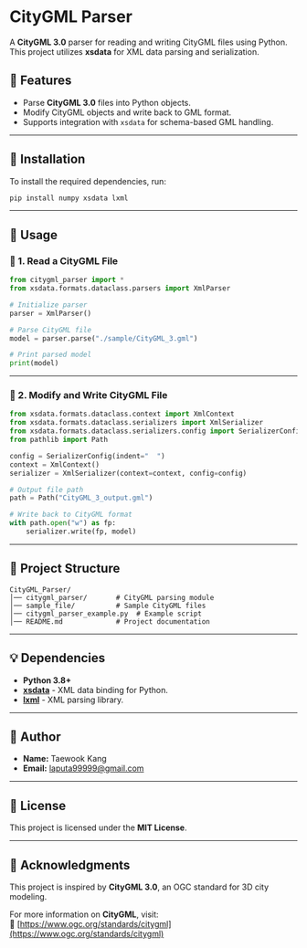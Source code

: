 # CityGML Parser

A **CityGML 3.0** parser for reading and writing CityGML files using Python.  
This project utilizes **xsdata** for XML data parsing and serialization.

## **🚀 Features**
- Parse **CityGML 3.0** files into Python objects.
- Modify CityGML objects and write back to GML format.
- Supports integration with `xsdata` for schema-based GML handling.

---

## **📂 Installation**
To install the required dependencies, run:

```bash
pip install numpy xsdata lxml
```

---

## **📄 Usage**
### **📍 1. Read a CityGML File**
```python
from citygml_parser import *
from xsdata.formats.dataclass.parsers import XmlParser

# Initialize parser
parser = XmlParser()

# Parse CityGML file
model = parser.parse("./sample/CityGML_3.gml")

# Print parsed model
print(model)
```

---

### **📍 2. Modify and Write CityGML File**
```python
from xsdata.formats.dataclass.context import XmlContext
from xsdata.formats.dataclass.serializers import XmlSerializer
from xsdata.formats.dataclass.serializers.config import SerializerConfig
from pathlib import Path

config = SerializerConfig(indent="  ")
context = XmlContext()
serializer = XmlSerializer(context=context, config=config)

# Output file path
path = Path("CityGML_3_output.gml")

# Write back to CityGML format
with path.open("w") as fp:
    serializer.write(fp, model)
```

---

## **📂 Project Structure**
```
CityGML_Parser/
│── citygml_parser/       # CityGML parsing module
│── sample_file/          # Sample CityGML files
│── citygml_parser_example.py  # Example script
│── README.md             # Project documentation
```

---

## **💡 Dependencies**
- **Python 3.8+**
- [**xsdata**](https://xsdata.readthedocs.io/en/latest/) - XML data binding for Python.
- [**lxml**](https://lxml.de/) - XML parsing library.

---

## **👤 Author**
- **Name:** Taewook Kang  
- **Email:** [laputa99999@gmail.com](mailto:laputa99999@gmail.com)

---

## **📜 License**
This project is licensed under the **MIT License**.

---

## **🙌 Acknowledgments**
This project is inspired by **CityGML 3.0**, an OGC standard for 3D city modeling.

For more information on **CityGML**, visit:  
🔗 [https://www.ogc.org/standards/citygml](https://www.ogc.org/standards/citygml)

